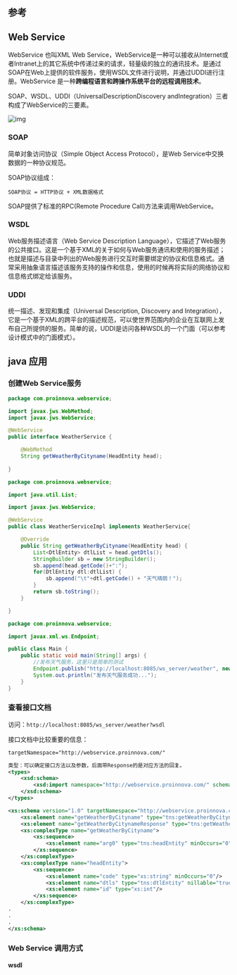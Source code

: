 ## 参考

[Web Service 百度百科]:(https://baike.baidu.com/item/Web%20Service/1215039?fromtitle=webservice&fromid=2342584&fr=aladdin)
[WebService介绍及使用(Java)]:(https://blog.csdn.net/qq_34845394/article/details/86478208)
[Java - 概念解释：SOAP、WSDL、UDDI]:(https://blog.csdn.net/troubleshooter/article/details/78454954)
[java根据WSDL文档，如何调用WebService？]:(https://blog.csdn.net/myblogzz/article/details/80311038)

## Web Service

WebService 也叫XML Web Service，WebService是一种可以接收从Internet或者Intranet上的其它系统中传递过来的请求，轻量级的独立的通讯技术。是通过SOAP在Web上提供的软件服务，使用WSDL文件进行说明，并通过UDDI进行注册。WebService 是一种**跨编程语言和跨操作系统平台的远程调用技术**。

SOAP、WSDL、UDDI（UniversalDescriptionDiscovery andIntegration）三者构成了WebService的三要素。

![img](C:\mydata\notes\notes\网络\resources\Web服务工作流程.png)

### SOAP

简单对象访问协议（Simple Object Access Protocol），是Web Service中交换数据的一种协议规范。

SOAP协议组成：

```
SOAP协议 = HTTP协议 + XML数据格式
```

SOAP提供了标准的RPC(Remote Procedure Call)方法来调用WebService。

### WSDL

Web服务描述语言（Web Service Description Language），它描述了Web服务的公共接口。这是一个基于XML的关于如何与Web服务通讯和使用的服务描述；也就是描述与目录中列出的Web服务进行交互时需要绑定的协议和信息格式。通常采用抽象语言描述该服务支持的操作和信息，使用的时候再将实际的网络协议和信息格式绑定给该服务。 

### UDDI

统一描述、发现和集成（Universal Description, Discovery and Integration），它是一个基于XML的跨平台的描述规范，可以使世界范围内的企业在互联网上发布自己所提供的服务。简单的说，UDDI是访问各种WSDL的一个门面（可以参考设计模式中的门面模式）。

## java 应用

### 创建Web Service服务

```java
package com.proinnova.webservice;

import javax.jws.WebMethod;
import javax.jws.WebService;

@WebService
public interface WeatherService {

	@WebMethod
    String getWeatherByCityname(HeadEntity head);
	
}
```

```java
package com.proinnova.webservice;

import java.util.List;

import javax.jws.WebService;

@WebService
public class WeatherServiceImpl implements WeatherService{

	@Override
	public String getWeatherByCityname(HeadEntity head) {
		List<DtlEntity> dtlList = head.getDtls();
		StringBuilder sb = new StringBuilder();
		sb.append(head.getCode()+":");
		for(DtlEntity dtl:dtlList) {
			sb.append("\t"+dtl.getCode() + "天气晴朗！");
		}
		return sb.toString();
	}

}
```

```java
package com.proinnova.webservice;

import javax.xml.ws.Endpoint;

public class Main {
    public static void main(String[] args) {
        //发布天气服务，这里只是简单的测试
        Endpoint.publish("http://localhost:8085/ws_server/weather", new WeatherServiceImpl());
        System.out.println("发布天气服务成功...");
    }
}
```

### 查看接口文档

访问：`http://localhost:8085/ws_server/weather?wsdl`

接口文档中比较重要的信息：

```xml
targetNamespace="http://webservice.proinnova.com/"

类型：可以确定接口方法以及参数，后面带Response的是对应方法的回复。
<types>
	<xsd:schema>
		<xsd:import namespace="http://webservice.proinnova.com/" schemaLocation="http://localhost:8085/ws_server/weather?xsd=1"/>
	</xsd:schema>
</types>

<xs:schema version="1.0" targetNamespace="http://webservice.proinnova.com/">
	<xs:element name="getWeatherByCityname" type="tns:getWeatherByCityname"/>
	<xs:element name="getWeatherByCitynameResponse" type="tns:getWeatherByCitynameResponse"/>
	<xs:complexType name="getWeatherByCityname">
		<xs:sequence>
			<xs:element name="arg0" type="tns:headEntity" minOccurs="0"/>
		</xs:sequence>
	</xs:complexType>
	<xs:complexType name="headEntity">
		<xs:sequence>
			<xs:element name="code" type="xs:string" minOccurs="0"/>
			<xs:element name="dtls" type="tns:dtlEntity" nillable="true" minOccurs="0" maxOccurs="unbounded"/>
			<xs:element name="id" type="xs:int"/>
		</xs:sequence>
	</xs:complexType>
.
.
.
</xs:schema>
```

### Web Service 调用方式

#### wsdl




